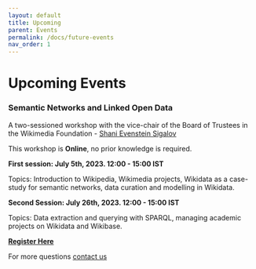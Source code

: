 ```yaml
---
layout: default
title: Upcoming
parent: Events
permalink: /docs/future-events
nav_order: 1
---
```


# Upcoming Events

### Semantic Networks and Linked Open Data
A two-sessioned workshop with the vice-chair of the Board of Trustees in the Wikimedia Foundation -  [Shani Evenstein Sigalov](https://www.linkedin.com/in/shani-evenstein/?originalSubdomain=il)

This workshop is **Online**, no prior knowledge is required.

**First session: July 5th, 2023. 12:00 - 15:00 IST**

Topics: Introduction to Wikipedia, Wikimedia projects, Wikidata as a case-study for semantic networks, data curation and modelling in Wikidata.

**Second Session: July 26th, 2023. 12:00 - 15:00 IST**

Topics: Data extraction and querying with SPARQL, managing academic projects on Wikidata and Wikibase.

[**Register Here**](https://docs.google.com/forms/d/e/1FAIpQLSc8OLuFO3FP09c4Yaf-W3RgNhFCLVG1D8Hc6JC1xDeKKK-nOA/viewform?usp=pp_url)

For more questions [contact us](mailto:ctexta.tad@gmail.com?cc=shani.even@gmail.com&subject=Semantic%20Networks%20LOD%20Workshop)


